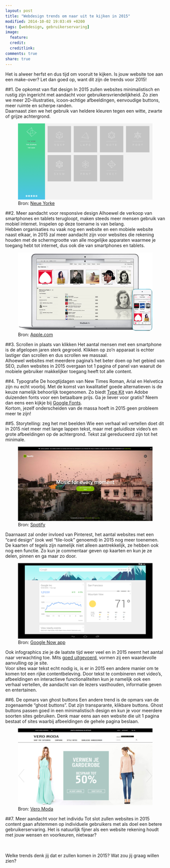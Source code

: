 ```yaml
---
layout: post
title: "Webdesign trends om naar uit te kijken in 2015"
modified: 2014-10-02 19:03:49 +0200
tags: [webdesign, gebruikerservaring]
image:
  feature: 
  credit: 
  creditlink: 
comments: true
share: true
---
```


Het is alweer herfst en dus tijd om vooruit te kijken.
Is jouw website toe aan een make-over? Let dan goed op, want dit zijn de
trends voor 2015!


##1. De opkomst van flat design
In 2015 zullen websites minimalistisch en rustig zijn ingericht met aandacht voor gebruikersvriendelijkheid. Zo zien we meer 2D-illustraties, icoon-achtige afbeeldingen, eenvoudige buttons, meer ruimte en scherpe randen.<br> 
Daarnaast zien we het gebruik van heldere kleuren tegen een witte,
zwarte of grijze achtergrond.

<figure>
<img src="/images/neueyorke-flat-design.png" alt="De website
Neue Yorke is een goed voorbeeld van een minimalistisch design">
<figcaption>Bron: <a href="http://neueyorke.com">Neue Yorke</a></figcaption>
</figure>


##2. Meer aandacht voor responsive design
Alhoewel de verkoop van smartphones en tablets terugloopt, maken steeds meer mensen gebruik van mobiel internet. Inspelen op deze toename is van belang.<br>
Hebben organisaties nu vaak nog een website en een mobiele website
naast elkaar, in 2015 zal meer aandacht zijn voor websites die
rekening houden met de schermgrootte van alle mogelijke apparaten
waarmee je toegang hebt tot internet, dus ook die van smartphones en tablets.

<figure>
<img src="/images/apple-responsive-design.jpg" alt="Een design moet
rekening houden met de schermgroote van alle mogelijke applicaties">
<figcaption>Bron: <a href="http://www.apple.com/ipod/">Apple.com</a></figcaption>
</figure>

##3. Scrollen in plaats van klikken
Het aantal mensen met een smartphone is de afgelopen jaren sterk gegroeid.  Klikken op zo’n apparaat is echter lastiger dan scrollen en dus scrollen we massaal.<br>
Alhoewel websites met meerdere pagina’s het beter doen op het gebied
van SEO, zullen websites in 2015 overgaan tot 1 pagina of
panel van waaruit de mobiele gebruiker makkelijker toegang heeft tot
alle content.

##4. Typografie
De hoogtijdagen van New Times Roman, Arial en Helvetica zijn nu echt voorbij.
Met de komst van kwalitatief goede alternatieven is de keuze namelijk
behoorlijk toegenomen. Zo biedt <a href="https://typekit.com">Type
Kit</a> van Adobe duizenden fonts voor een betaalbare prijs. Ga je
liever voor gratis? Neem dan eens een kijkje bij <a href="https://www.google.com/fonts">Google Fonts</a>.<br>
Kortom,  jezelf onderscheiden van de massa hoeft in 2015 geen probleem
meer te zijn!

##5. Storytelling: zeg het met beelden
Wie een verhaal wil vertellen doet dit in 2015 niet meer met lange
lappen tekst, maar met geluidloze video’s en grote afbeeldingen op de
achtergrond. Tekst zal gereduceerd zijn tot het minimale.

<figure>
<img src="/images/spotify-background-video.jpg" alt="De homepage van
Spotify draait video's af"><figcaption>Bron: <a
href="https://www.spotify.com/uk/video-splash/?utm_source=spotify&utm_medium=web&utm_campaign=start">Spotify</a></figcaption>
</figure>

Daarnaast zal onder invloed van Pinterest, het aantal websites met een
“card design” (ook wel “tile-look” genoemd) in 2015 nog meer
toenemen. De kaarten of tegels zijn namelijk niet alleen aantrekkelijk, ze hebben
ook nog een functie. Zo kun je commentaar geven op kaarten en kun je
ze delen, pinnen en ga maar zo door.

<figure>
<img src="/images/googlenow-card-design.png" alt="Google Now gebruikt
een card design voor het weergeven van de aandelenkoers en het weer">
<figcaption>Bron: <a href="http://www.google.com/landing/now/">Google
Now app</a></figcaption>
</figure>

Ook infographics zie je de laatste tijd weer veel en in 2015 neemt het
aantal naar verwachting toe. Mits <a
href="http://www.frankwatching.com/archive/2013/09/07/zelf-infographics-maken-de-top-drie-gratis-tools/">goed
uitgevoerd</a>, vormen zij een waardevolle aanvulling op je site.<br>
Voor sites waar tekst echt nodig is, is er in 2015 een andere manier om te komen tot een rijke contentbeleving. Door tekst te combineren met video’s, afbeeldingen en interactieve functionaliteiten kun je namelijk ook een verhaal vertellen, de aandacht van de lezers vasthouden, informatie geven en entertainen. 

##6. De opmars van ghost buttons
Een andere trend is de opmars van de zogenaamde “ghost buttons”. Dat
zijn transparante, klikbare buttons. Ghost buttons passen goed in een
minimalistisch design en kun je voor meerdere soorten sites
gebruiken. Denk maar eens aan een website die uit 1 pagina bestaat of
sites waarbij afbeeldingen de gehele pagina beslaan.

<figure>
<img src="/images/veromoda-ghost-buttons.jpg" alt="Vero Moda gebruikt
ghost buttons">
<figcaption>Bron: <a
href="http://www.veromoda.nl/?forcecountry=NL&redirected=1">Vero
Moda</a></figcaption>
</figure>

##7. Meer aandacht voor het individu
Tot slot zullen websites in 2015 content gaan afstemmen op individuele
gebruikers met als doel een betere gebruikerservaring. Het is
natuurlijk fijner als een website rekening houdt met jouw wensen en
voorkeuren, nietwaar?

<br><br>
Welke trends denk jij dat er zullen komen in 2015? Wat zou jij graag willen zien? 


